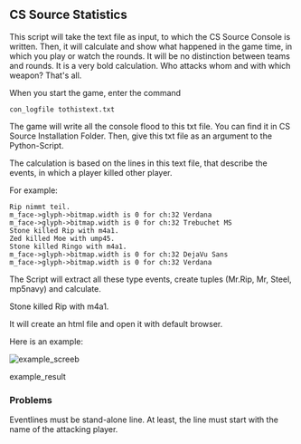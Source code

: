 ## CS Source Statistics

This script will take the text file as input, to which the CS Source Console is written. Then, it will calculate and show what happened in the game time, in which you play or watch the rounds. It will be no distinction between teams and rounds. It is a very bold calculation. Who attacks whom and with which weapon? That's all.

When you start the game, enter the command
```
con_logfile tothistext.txt
```

The game will write all the console flood to this txt file. You can find it in CS Source Installation Folder. Then, give this txt file as an argument to the Python-Script.

The calculation is based on the lines in this text file, that describe the events, in which a player killed other player.

For example:
```
Rip nimmt teil.
m_face->glyph->bitmap.width is 0 for ch:32 Verdana
m_face->glyph->bitmap.width is 0 for ch:32 Trebuchet MS
Stone killed Rip with m4a1.
Zed killed Moe with ump45.
Stone killed Ringo with m4a1.
m_face->glyph->bitmap.width is 0 for ch:32 DejaVu Sans
m_face->glyph->bitmap.width is 0 for ch:32 Verdana
```

The Script will extract all these type events, create tuples (Mr.Rip, Mr, Steel, mp5navy) and calculate.

Stone killed Rip with m4a1.

It will create an html file and open it with default browser.

Here is an example:

<p><img src="" alt="example_screeb" /></p>

example_result

### Problems

Eventlines must be stand-alone line. At least, the line must start with the name of the attacking player.

